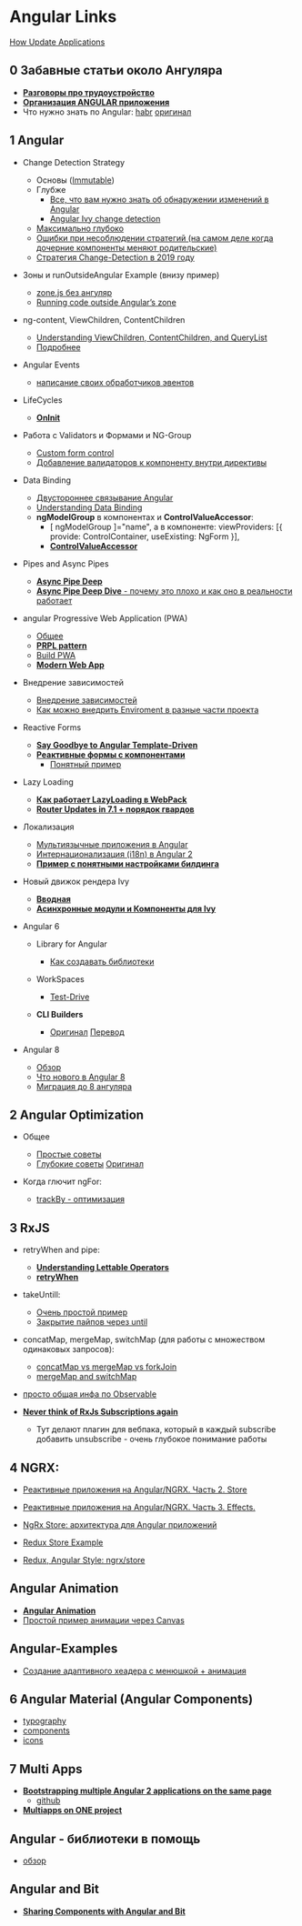 # Angular Links  
[How Update Applications](https://update.angular.io/)


## 0 Забавные статьи около Ангуляра
- [**Разговоры про трудоустройство**](https://medium.com/@michelestieven/angular-recurring-problems-i-face-as-a-front-end-consultant-d2a9c1826a3a)
- [**Организация ANGULAR приложения**](https://frontend.consulting/building-an-enterprise-grade-angular-project-structure)
- Что нужно знать по Angular: [habr](https://habr.com/ru/company/alconost/blog/455906/)  [оригинал](https://medium.com/better-programming/19-things-you-need-to-learn-to-become-an-effective-angular-developer-c0ccfa51222a)


## 1 Angular
- Change Detection Strategy
	- Основы ([Immutable](https://netbasal.com/a-comprehensive-guide-to-angular-onpush-change-detection-strategy-5bac493074a4)) 
	- Глубже
		- [Все, что вам нужно знать об обнаружении изменений в Angular](https://habr.com/post/327004/)
		- [Angular Ivy change detection](https://blog.angularindepth.com/angular-ivy-change-detection-execution-are-you-prepared-ab68d4231f2c)
	- [Максимально глубоко](https://blog.angularindepth.com/these-5-articles-will-make-you-an-angular-change-detection-expert-ed530d28930)
	- [Ошибки при несоблюдении стратегий (на самом деле когда дочерние компоненты меняют родительские)](https://blog.angularindepth.com/everything-you-need-to-know-about-the-expressionchangedafterithasbeencheckederror-error-e3fd9ce7dbb4)
	- [Стратегия Change-Detection в 2019 году](https://blog.angularindepth.com/how-in-depth-knowledge-of-change-detection-helped-me-improve-applications-performance-daa04cd56ed6)

- Зоны и runOutsideAngular Example (внизу пример)
	- [zone.js без ангуляр](https://blog.thoughtram.io/angular/2016/01/22/understanding-zones.html)
	- [Running code outside Angular’s zone](https://blog.thoughtram.io/angular/2016/02/01/zones-in-angular-2.html#ngzone-in-angular)

- ng-content, ViewChildren, ContentChildren
	- [Understanding ViewChildren, ContentChildren, and QueryList](https://netbasal.com/understanding-viewchildren-contentchildren-and-querylist-in-angular-896b0c689f6e)
	- [Подробнее](https://medium.com/@tkssharma/understanding-viewchildren-viewchild-contentchildren-and-contentchild-b16c9e0358e)

- Angular Events
	- [написание своих обработчиков эвентов](https://habr.com/ru/company/tinkoff/blog/429692/)

- LifeCycles
	- [**OnInit**](https://ultimatecourses.com/blog/exploring-angular-lifecycle-hooks-oninit)

- Работа с Validators и Формами и NG-Group
	- [Custom form control](https://blog.thoughtram.io/angular/2016/07/27/custom-form-controls-in-angular-2.html)
	- [Добавление валидаторов к компоненту внутри директивы](https://blog.angularindepth.com/a-little-trick-with-angular-forms-and-directives-137e2c53f25)
	
- Data Binding
	- [Двустороннее связывание Angular](https://habr.com/ru/post/453696/)
	- [Understanding Data Binding](https://blog.bitsrc.io/data-binding-in-angular-cbc433481cec)
	- **ngModelGroup** в компонентах и **ControlValueAccessor**:
		- [ ngModelGroup ]="name", а в компоненте: viewProviders: [{ provide: ControlContainer, useExisting: NgForm }],
		- [**ControlValueAccessor**](https://habr.com/ru/company/tinkoff/blog/443714/)

- Pipes and Async Pipes
	- [**Async Pipe Deep**](https://medium.com/better-programming/angular-rxjs-async-pipe-deep-dive-2510b56f793a)
	- [**Async Pipe Deep Dive** - почему это плохо и как оно в реальности работает](https://medium.com/@erxk_verduin/angular-rxjs-async-pipe-deep-dive-2510b56f793a)

- angular Progressive Web Application (PWA)
	- [Общее](https://habr.com/ru/post/303626/)
	- [**PRPL pattern**](https://itnext.io/the-prpl-pattern-for-progressive-web-applications-using-angular-6-f7237b7dc2a7)
	- [Build PWA](https://blog.angularindepth.com/build-a-progressive-web-app-with-angular-bf7d66744020)
	- [**Modern Web App**](https://habr.com/ru/post/432368/)

- Внедрение зависимостей  
	- [Внедрение зависимостей](https://habr.com/ru/post/429342/)
	- [Как можно внедрить Enviroment в разные части проекта](https://codeburst.io/angular-dependency-injection-tips-ddb24b8244be)

- Reactive Forms  
	- [**Say Goodbye to Angular Template-Driven**](https://netbasal.com/why-its-time-to-say-goodbye-to-angular-template-driven-forms-350c11d004b)
	- [**Реактивные формы с компонентами**](https://itnext.io/partial-reactive-form-with-angular-components-443ca06d8419)
		- [Понятный пример](https://stackblitz.com/edit/monolithic-reactive-form?file=app%2Fapp.component.html)

- Lazy Loading  
	- [**Как работает LazyLoading в WebPack**](https://ultimatecourses.com/blog/lazy-loading-angular-code-splitting-webpack)
	- [**Router Updates in 7.1 + порядок гвардов**](https://blog.angularindepth.com/new-in-angular-v7-1-updates-to-the-router-fd67d526ad05)

- Локализация
	- [Мультиязычные приложения в Angular](https://habr.com/ru/post/446402/)
	- [Интернационализация (i18n) в Angular 2](https://habr.com/ru/post/323180/)
	- [**Пример с понятными настройками билдинга**](https://alligator.io/angular/internationalization/)

- Новый движок рендера Ivy 
	- [**Вводная**](https://blog.angularindepth.com/all-you-need-to-know-about-ivy-the-new-angular-engine-9cde471f42cf)
	- [**Асинхронные модули и Компоненты для Ivy**](https://blog.angularindepth.com/asynchronous-modules-and-components-in-angular-ivy-1c1d79d45bd3)

- Angular 6
	- Library for Angular
		- [Как создавать библиотеки](https://medium.com/@tomsu/how-to-build-a-library-for-angular-apps-4f9b38b0ed11)

	- WorkSpaces
		- [Test-Drive](https://medium.com/@angularlicious/angular-6-workspace-test-drive-cfe24bbceeb3)

	- **CLI Builders**  
		- [Оригинал](https://blog.angular.io/introducing-cli-builders-d012d4489f1b)  [Перевод](https://habr.com/ru/post/450746/)

- Angular 8
	- [Обзор](https://medium.com/webbdev/angular-4c42d86eaa62)
	- [Что нового в Angular 8](https://habr.com/ru/post/455493/)
	- [Миграция до 8 ангуляра](https://www.techiediaries.com/updating-angular-cli-projects/)


## 2 Angular Optimization 
- Общее
	- [Простые советы](https://www.telerik.com/blogs/tips-for-optimizing-your-angular-application)
	- [Глубокие советы](https://m.habr.com/ru/company/ruvds/blog/425661/)  [Оригинал](https://www.freecodecamp.org/news/best-practices-for-a-clean-and-performant-angular-application-288e7b39eb6f/)

- Когда глючит ngFor:
	- [trackBy - оптимизация](https://netbasal.com/angular-2-improve-performance-with-trackby-cc147b5104e5)
		

## 3 RxJS
- retryWhen and pipe:
	- [**Understanding Lettable Operators**](https://blog.angularindepth.com/rxjs-understanding-lettable-operators-fe74dda186d3)
	- [**retryWhen**](https://www.learnrxjs.io/operators/error_handling/retrywhen.html)
- takeUntill:
	- [Очень простой пример](https://alligator.io/angular/takeuntil-rxjs-unsubscribe/)
	- [Закрытие пайпов через until](https://medium.com/@benlesh/rxjs-dont-unsubscribe-6753ed4fda87)

- concatMap, mergeMap, switchMap (для работы с множеством одинаковых запросов):
	- [concatMap vs mergeMap vs forkJoin](https://blog.angularindepth.com/practical-rxjs-in-the-wild-requests-with-concatmap-vs-mergemap-vs-forkjoin-11e5b2efe293)
	- [mergeMap and switchMap](https://netbasal.com/understanding-mergemap-and-switchmap-in-rxjs-13cf9c57c885)

- [просто общая инфа по Observable](https://habr.com/post/337512/) 
- [**Never think of RxJs Subscriptions again**](https://blog.angularindepth.com/having-fun-with-angular-and-typescript-transformers-2c2296845c56)
	- Тут делают плагин для вебпака, который в каждый subscribe добавить unsubscribe - очень глубокое понимание работы


## 4 NGRX:  
- [Реактивные приложения на Angular/NGRX. Часть 2. Store](https://medium.com/@demyanyuk/%D1%80%D0%B5%D0%B0%D0%BA%D1%82%D0%B8%D0%B2%D0%BD%D1%8B%D0%B5-%D0%BF%D1%80%D0%B8%D0%BB%D0%BE%D0%B6%D0%B5%D0%BD%D0%B8%D1%8F-%D0%BD%D0%B0-angular-ngrx-%D1%87%D0%B0%D1%81%D1%82%D1%8C-2-1412bc9adf17)
- [Реактивные приложения на Angular/NGRX. Часть 3. Effects.](https://medium.com/@demyanyuk/%D1%80%D0%B5%D0%B0%D0%BA%D1%82%D0%B8%D0%B2%D0%BD%D1%8B%D0%B5-%D0%BF%D1%80%D0%B8%D0%BB%D0%BE%D0%B6%D0%B5%D0%BD%D0%B8%D1%8F-%D0%BD%D0%B0-angular-ngrx-%D1%87%D0%B0%D1%81%D1%82%D1%8C-3-effects-6f4b34dfa289)
- [NgRx Store: архитектура для Angular приложений](https://golosay.net/ngrx-store-architecture/)

- [Redux Store Example](https://www.telerik.com/blogs/building-a-food-store-using-redux-and-angular)
- [Redux, Angular Style: ngrx/store](https://blog.usejournal.com/redux-angular-style-ngrx-store-b2876280708e)


## Angular Animation
- [**Angular Animation**](https://medium.com/@GrandSchtroumpf/a-journey-into-angular-animation-f3360739c705)
- [Простой пример анимации через Canvas](https://blog.angularindepth.com/how-to-get-started-with-canvas-animations-in-angular-2f797257e5b4)


## Angular-Examples
- [Создание адаптивного хеадера с менюшкой + анимация](https://medium.com/fafnur/%D0%BE%D1%81%D0%BD%D0%BE%D0%B2%D1%8B-%D0%B2%D0%B5%D1%80%D1%81%D1%82%D0%BA%D0%B8-%D0%B2-angular-c-redux-%D0%B8-nx-2da5e0b8e3e8)


## 6 Angular Material (Angular Components)
- [typography](https://material.angular.io/guide/typography)
- [components](https://material.angular.io/components/categories)
- [icons](https://material.io/tools/icons/?icon=check&style=baseline)  


## 7 Multi Apps
- [**Bootstrapping multiple Angular 2 applications on the same page**](https://blog.sstorie.com/bootstrapping-multiple-angular-2-applications-on-the-same-page/)
	- [github](https://github.com/sstorie/experiments/blob/master/angular2-multiple-applications/index.html)
- [**Multiapps on ONE project**](https://github.com/angular/angular-cli/wiki/stories-multiple-apps)

## Angular - библиотеки в помощь
- [обзор](https://www.telerik.com/blogs/17-angular-libraries-you-should-know-about)

## Angular and Bit
- [**Sharing Components with Angular and Bit**](https://blog.bitsrc.io/sharing-components-with-angular-and-bit-b68896806c18)